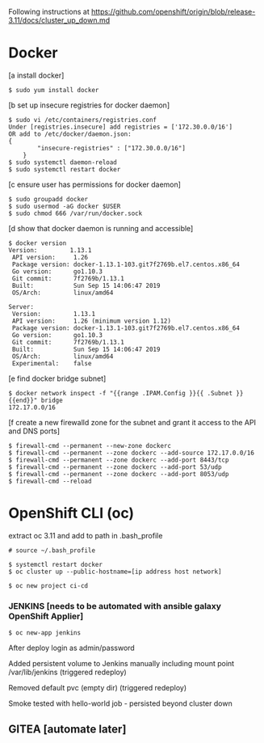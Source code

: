Following instructions at https://github.com/openshift/origin/blob/release-3.11/docs/cluster_up_down.md

# Docker
[a install docker]

```
$ sudo yum install docker
```
[b set up insecure registries for docker daemon]

```
$ sudo vi /etc/containers/registries.conf
Under [registries.insecure] add registries = ['172.30.0.0/16']
OR add to /etc/docker/daemon.json:
{
        "insecure-registries" : ["172.30.0.0/16"]
    }
$ sudo systemctl daemon-reload
$ sudo systemctl restart docker
```
[c ensure user has permissions for docker daemon]

```
$ sudo groupadd docker
$ sudo usermod -aG docker $USER
$ sudo chmod 666 /var/run/docker.sock
```
[d show that docker daemon is running and accessible]

```
$ docker version 
Version:         1.13.1
 API version:     1.26
 Package version: docker-1.13.1-103.git7f2769b.el7.centos.x86_64
 Go version:      go1.10.3
 Git commit:      7f2769b/1.13.1
 Built:           Sun Sep 15 14:06:47 2019
 OS/Arch:         linux/amd64

Server:
 Version:         1.13.1
 API version:     1.26 (minimum version 1.12)
 Package version: docker-1.13.1-103.git7f2769b.el7.centos.x86_64
 Go version:      go1.10.3
 Git commit:      7f2769b/1.13.1
 Built:           Sun Sep 15 14:06:47 2019
 OS/Arch:         linux/amd64
 Experimental:    false
 ```
[e find docker bridge subnet]

```
$ docker network inspect -f "{{range .IPAM.Config }}{{ .Subnet }}{{end}}" bridge
172.17.0.0/16
```

[f create a new firewalld zone for the subnet and grant it access to the API and DNS ports]

```
$ firewall-cmd --permanent --new-zone dockerc
$ firewall-cmd --permanent --zone dockerc --add-source 172.17.0.0/16
$ firewall-cmd --permanent --zone dockerc --add-port 8443/tcp
$ firewall-cmd --permanent --zone dockerc --add-port 53/udp
$ firewall-cmd --permanent --zone dockerc --add-port 8053/udp
$ firewall-cmd --reload
```

# OpenShift CLI (oc)

extract oc 3.11 and add to path in .bash_profile

```
# source ~/.bash_profile
```

```
$ systemctl restart docker
$ oc cluster up --public-hostname=[ip address host network]

$ oc new project ci-cd 
```



### JENKINS [needs to be automated with ansible galaxy OpenShift Applier] 

```
$ oc new-app jenkins
```
After deploy login as admin/password

Added persistent volume to Jenkins manually including mount point /var/lib/jenkins (triggered redeploy)

Removed default pvc (empty dir) (triggered redeploy) 

Smoke tested with hello-world job - persisted beyond cluster down

## GITEA [automate later]
